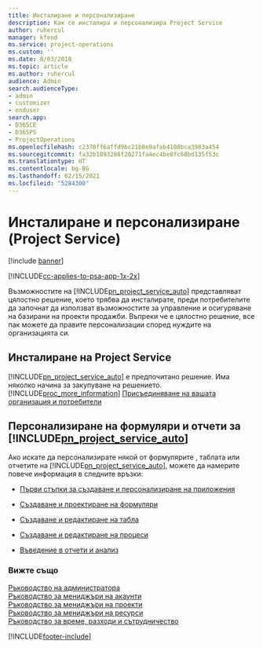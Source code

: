 ```yaml
---
title: Инсталиране и персонализиране
description: Как се инсталира и персонализира Project Service
author: ruhercul
manager: kfend
ms.service: project-operations
ms.custom: ''
ms.date: 8/03/2018
ms.topic: article
ms.author: ruhercul
audience: Admin
search.audienceType:
- admin
- customizer
- enduser
search.app:
- D365CE
- D365PS
- ProjectOperations
ms.openlocfilehash: c2378ff6affd9bc21b8e9afab4108bca3983a454
ms.sourcegitcommit: fa32b1893286f20271fa4ec4be8fc68bd135f53c
ms.translationtype: HT
ms.contentlocale: bg-BG
ms.lasthandoff: 02/15/2021
ms.locfileid: "5284300"
---
```

# <a name="install-and-customize-project-service"></a>Инсталиране и персонализиране (Project Service)

[!include [banner](../includes/psa-now-project-operations.md)]

[!INCLUDE[cc-applies-to-psa-app-1x-2x](../includes/cc-applies-to-psa-app-1x-2x.md)]

Възможностите на [!INCLUDE[pn_project_service_auto](../includes/pn-project-service-auto.md)] представляват цялостно решение, което трябва да инсталирате, преди потребителите да започнат да използват възможностите за управление и осигуряване на базирани на проекти продажби. Въпреки че е цялостно решение, все пак можете да правите персонализации според нуждите на организацията си.  
<!-- TODO: I expect to find the information on how to get and install this here. Please find that and add it here. Same for Project Service.--> 
  
## <a name="install-project-service"></a>Инсталиране на Project Service  
 [!INCLUDE[pn_project_service_auto](../includes/pn-project-service-auto.md)] е предпочитано решение. Има няколко начина за закупуване на решението. [!INCLUDE[proc_more_information](../includes/proc-more-information.md)] [Присъединяване на вашата организация и потребители](https://docs.microsoft.com/dynamics365/customerengagement/on-premises/admin/onboard-your-organization-and-users-to-dynamics-365-online)  
  
## <a name="customize-pn_project_service_auto-forms-and-reports"></a>Персонализиране на формуляри и отчети за [!INCLUDE[pn_project_service_auto](../includes/pn-project-service-auto.md)]  
 Ако искате да персонализирате някой от формулярите , таблата или отчетите на [!INCLUDE[pn_project_service_auto](../includes/pn-project-service-auto.md)], можете да намерите повече информация в следните връзки:  
  
- [Първи стъпки за създаване и персонализиране на приложения](https://docs.microsoft.com/dynamics365/customerengagement/on-premises/customize/getting-started-customization)  
  
- [Създаване и проектиране на формуляри](https://docs.microsoft.com/dynamics365/customerengagement/on-premises/customize/create-design-forms)  
  
- [Създаване и редактиране на табла](https://docs.microsoft.com/dynamics365/customerengagement/on-premises/customize/create-edit-dashboards)  
  
- [Създаване и редактиране на процеси](https://docs.microsoft.com/dynamics365/customerengagement/on-premises/customize/guide-staff-through-common-tasks-processes)  
  
- [Въведение в отчети и анализ](https://docs.microsoft.com/dynamics365/customerengagement/on-premises/analytics/reporting-analytics-with-dynamics-365)  
  
### <a name="see-also"></a>Вижте също  
 [Ръководство на администратора](../psa/admin-guide.md)   
 [Ръководство за мениджъри на акаунти](../psa/account-manager-guide.md)   
 [Ръководство за мениджъри на проекти](../psa/project-manager-guide.md)   
 [Ръководство за мениджъри на ресурси](../psa/resource-manager-guide.md)   
 [Ръководство за време, разходи и сътрудничество](../psa/time-expense-collaboration-guide.md)


[!INCLUDE[footer-include](../includes/footer-banner.md)]